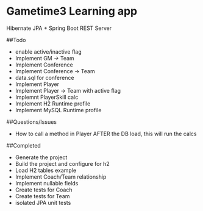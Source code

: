 # Gametime3 Learning app
Hibernate JPA + Spring Boot REST Server


##Todo
* enable active/inactive flag
* Implement GM -> Team
* Implement Conference
* Implement Conference -> Team
* data.sql for conference
* Implement Player
* Implement Player -> Team with active flag
* Implemnt PlayerSkill calc
* Implement H2 Runtime profile
* Implement MySQL Runtime profile


##Questions/Issues
*  How to call a method in Player AFTER the DB load, this will run the calcs

    
##Completed
* Generate the project
* Build the project and configure for h2
* Load H2 tables example
* Implement Coach/Team relationship
* Implement nullable fields
* Create tests for Coach
* Create tests for Team
* isolated JPA unit tests

